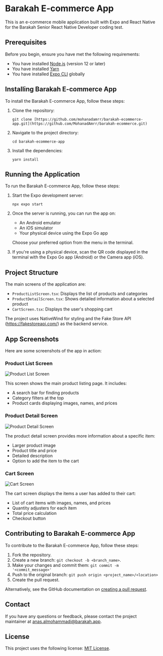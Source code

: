 # Barakah E-commerce App

This is an e-commerce mobile application built with Expo and React Native for the Barakah Senior React Native Developer coding test.

## Prerequisites

Before you begin, ensure you have met the following requirements:

* You have installed [Node.js](https://nodejs.org/) (version 12 or later)
* You have installed [Yarn](https://yarnpkg.com/)
* You have installed [Expo CLI](https://docs.expo.dev/workflow/expo-cli/) globally

## Installing Barakah E-commerce App

To install the Barakah E-commerce App, follow these steps:

1. Clone the repository:
   ```
   git clone [https://github.com/mohanadamrr/barakah-ecommerce-app.git](https://github.com/MohanadAmrr/barakah-ecommerce.git)
   ```
2. Navigate to the project directory:
   ```
   cd barakah-ecommerce-app
   ```
3. Install the dependencies:
   ```
   yarn install
   ```

## Running the Application

To run the Barakah E-commerce App, follow these steps:

1. Start the Expo development server:
   ```
   npx expo start
   ```
2. Once the server is running, you can run the app on:
   - An Android emulator
   - An iOS simulator
   - Your physical device using the Expo Go app

   Choose your preferred option from the menu in the terminal.

3. If you're using a physical device, scan the QR code displayed in the terminal with the Expo Go app (Android) or the Camera app (iOS).

## Project Structure

The main screens of the application are:

- `ProductListScreen.tsx`: Displays the list of products and categories
- `ProductDetailScreen.tsx`: Shows detailed information about a selected product
- `CartScreen.tsx`: Displays the user's shopping cart

The project uses NativeWind for styling and the Fake Store API (https://fakestoreapi.com/) as the backend service.

## App Screenshots

Here are some screenshots of the app in action:

### Product List Screen
![Product List Screen](./screenshots/product_list.png)

This screen shows the main product listing page. It includes:
- A search bar for finding products
- Category filters at the top
- Product cards displaying images, names, and prices

### Product Detail Screen
![Product Detail Screen](./screenshots/product_detail.png)

The product detail screen provides more information about a specific item:
- Larger product image
- Product title and price
- Detailed description
- Option to add the item to the cart

### Cart Screen
![Cart Screen](./screenshots/cart.png)

The cart screen displays the items a user has added to their cart:
- List of cart items with images, names, and prices
- Quantity adjusters for each item
- Total price calculation
- Checkout button

## Contributing to Barakah E-commerce App

To contribute to the Barakah E-commerce App, follow these steps:

1. Fork the repository.
2. Create a new branch: `git checkout -b <branch_name>`.
3. Make your changes and commit them: `git commit -m '<commit_message>'`
4. Push to the original branch: `git push origin <project_name>/<location>`
5. Create the pull request.

Alternatively, see the GitHub documentation on [creating a pull request](https://help.github.com/articles/creating-a-pull-request/).

## Contact

If you have any questions or feedback, please contact the project maintainer at anas.almohammadi@barakah.app.

## License

This project uses the following license: [MIT License](https://opensource.org/licenses/MIT).
